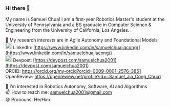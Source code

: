 ### Hi there 👋

My name is Samuel Chua! I am a first-year Robotics Master's student at the University of Pennsylvania and a BS graduate in Computer Science & Engineering from the University of California, Los Angeles. 

🔭 My research interests are in Agile Autonomy and Foundational Models \
<img src="https://upload.wikimedia.org/wikipedia/commons/c/ca/LinkedIn_logo_initials.png" width=20px /> LinkedIn: [https://www.linkedin.com/in/samuelchuajiacong/](https://www.linkedin.com/in/samuelchuajiacong/) \
<img src="https://pbs.twimg.com/profile_images/625987202909085696/KKYbLP8y_400x400.jpg" width=20px /> Devpost: [https://devpost.com/samuelchua2001](https://devpost.com/samuelchua2001) \
ORCID: https://orcid.org/my-orcid?orcid=0009-0001-2576-3851 \
OpenReview: https://openreview.net/profile?id=~Samuel_Jia_Cong_Chua1

🌱 I’m interested in Robotics Autonomy, Software, AI and Algorithms \
📫 How to reach me: samuelchua2001@gmail.com \
😄 Pronouns: He/Him


